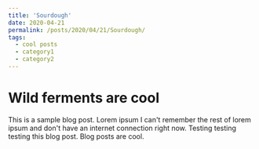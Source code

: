 ```yaml
---
title: 'Sourdough'
date: 2020-04-21
permalink: /posts/2020/04/21/Sourdough/
tags:
  - cool posts
  - category1
  - category2
---
```

Wild ferments are cool
======

This is a sample blog post. Lorem ipsum I can't remember the rest of lorem ipsum and don't have an internet connection right now. Testing testing testing this blog post. Blog posts are cool.

